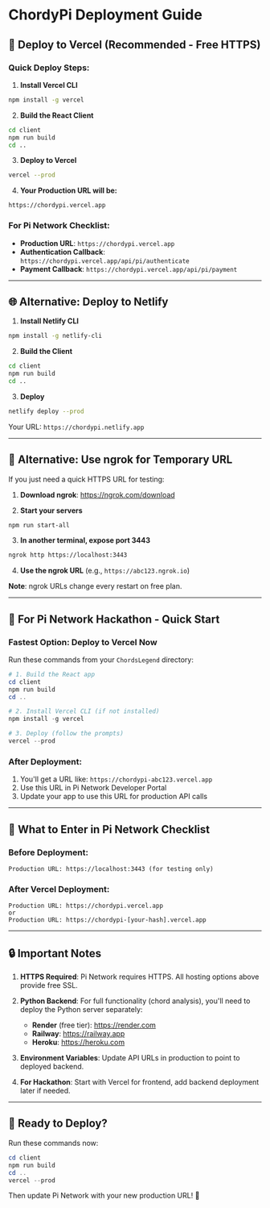 # ChordyPi Deployment Guide

## 🚀 Deploy to Vercel (Recommended - Free HTTPS)

### Quick Deploy Steps:

1. **Install Vercel CLI**
```bash
npm install -g vercel
```

2. **Build the React Client**
```bash
cd client
npm run build
cd ..
```

3. **Deploy to Vercel**
```bash
vercel --prod
```

4. **Your Production URL will be:**
```
https://chordypi.vercel.app
```

### For Pi Network Checklist:
- **Production URL**: `https://chordypi.vercel.app`
- **Authentication Callback**: `https://chordypi.vercel.app/api/pi/authenticate`
- **Payment Callback**: `https://chordypi.vercel.app/api/pi/payment`

---

## 🌐 Alternative: Deploy to Netlify

1. **Install Netlify CLI**
```bash
npm install -g netlify-cli
```

2. **Build the Client**
```bash
cd client
npm run build
cd ..
```

3. **Deploy**
```bash
netlify deploy --prod
```

Your URL: `https://chordypi.netlify.app`

---

## 🔧 Alternative: Use ngrok for Temporary URL

If you just need a quick HTTPS URL for testing:

1. **Download ngrok**: https://ngrok.com/download

2. **Start your servers**
```bash
npm run start-all
```

3. **In another terminal, expose port 3443**
```bash
ngrok http https://localhost:3443
```

4. **Use the ngrok URL** (e.g., `https://abc123.ngrok.io`)

**Note**: ngrok URLs change every restart on free plan.

---

## 📱 For Pi Network Hackathon - Quick Start

### Fastest Option: Deploy to Vercel Now

Run these commands from your `ChordsLegend` directory:

```powershell
# 1. Build the React app
cd client
npm run build
cd ..

# 2. Install Vercel CLI (if not installed)
npm install -g vercel

# 3. Deploy (follow the prompts)
vercel --prod
```

### After Deployment:

1. You'll get a URL like: `https://chordypi-abc123.vercel.app`
2. Use this URL in Pi Network Developer Portal
3. Update your app to use this URL for production API calls

---

## 🎯 What to Enter in Pi Network Checklist

### Before Deployment:
```
Production URL: https://localhost:3443 (for testing only)
```

### After Vercel Deployment:
```
Production URL: https://chordypi.vercel.app
or
Production URL: https://chordypi-[your-hash].vercel.app
```

---

## 🔒 Important Notes

1. **HTTPS Required**: Pi Network requires HTTPS. All hosting options above provide free SSL.

2. **Python Backend**: For full functionality (chord analysis), you'll need to deploy the Python server separately:
   - **Render** (free tier): https://render.com
   - **Railway**: https://railway.app
   - **Heroku**: https://heroku.com

3. **Environment Variables**: Update API URLs in production to point to deployed backend.

4. **For Hackathon**: Start with Vercel for frontend, add backend deployment later if needed.

---

## 🚀 Ready to Deploy?

Run these commands now:

```powershell
cd client
npm run build
cd ..
vercel --prod
```

Then update Pi Network with your new production URL! 🎸
